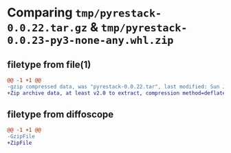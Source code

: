 # Comparing `tmp/pyrestack-0.0.22.tar.gz` & `tmp/pyrestack-0.0.23-py3-none-any.whl.zip`

## filetype from file(1)

```diff
@@ -1 +1 @@
-gzip compressed data, was "pyrestack-0.0.22.tar", last modified: Sun Jun 11 09:33:38 2023, max compression
+Zip archive data, at least v2.0 to extract, compression method=deflate
```

## filetype from diffoscope

```diff
@@ -1 +1 @@
-GzipFile
+ZipFile
```

